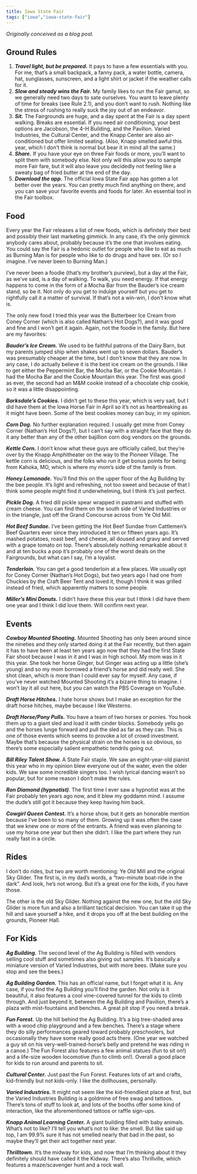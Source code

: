 ```yaml
---
title: Iowa State Fair
tags: ["iowa","iowa-state-fair"]
---
```


*Originally conceived as a blog post.*

## Ground Rules

1. ***Travel light, but be prepared.*** It pays to have a few essentials with you. For me, that’s a small backpack, a fanny pack, a water bottle, camera, hat, sunglasses, sunscreen, and a light shirt or jacket if the weather calls for it.
2. ***Slow and steady wins the Fair.*** My family likes to run the Fair gamut, so we generally need two days to sate ourselves. You want to leave plenty of time for breaks (see Rule 2.1), and you don’t want to rush. Nothing like the stress of rushing to really suck the joy out of an endeavor.
3. ***Sit.*** The Fairgrounds are huge, and a day spent at the Fair is a day spent walking. Breaks are essential. If you need air conditioning, your best options are Jacobson, the 4-H Building, and the Pavilion. Varied Industries, the Cultural Center, and the Knapp Center are also air-conditioned but offer limited seating. (Also, Knapp smelled awful this year, which I don’t think is normal but bear it in mind all the same.)
4. ***Share.*** If you have your eye on three Fair foods or more, you’ll want to split them with somebody else. Not only will this allow you to sample more Fair fare, but it will also leave you decidedly not feeling like a sweaty bag of fried butter at the end of the day.
5. ***Download the app.*** The official Iowa State Fair app has gotten a lot better over the years. You can pretty much find anything on there, and you can save your favorite events and foods for later. An essential tool in the Fair toolbox.
  
## Food

Every year the Fair releases a list of new foods, which is definitely their best and possibly their last marketing gimmick. In any case, it’s the only gimmick anybody cares about, probably because it’s the one that involves eating. You could say the Fair is a hedonic outlet for people who like to eat as much as Burning Man is for people who like to do drugs and have sex. (Or so I imagine. I’ve never been to Burning Man.)

I’ve never been a foodie (that’s my brother’s purview), but a day at the Fair, as we’ve said, is a day of walking. To walk, you need energy. If that energy happens to come in the form of a Mocha Bar from the Bauder’s ice cream stand, so be it. Not only do you get to indulge yourself but you get to rightfully call it a matter of survival. If that’s not a win-win, I don’t know what is.

The only new food I tried this year was the Butterbeer Ice Cream from Coney Corner (which is also called Nathan’s Hot Dogs?), and it was good and fine and I won’t get it again. Again, not the foodie in the family. But here are my favorites:

***Bauder’s Ice Cream.*** We used to be faithful patrons of the Dairy Barn, but my parents jumped ship when shakes went up to seven dollars. Bauder’s was presumably cheaper at the time, but I don’t know that they are now. In any case, I do actually believe it is the best ice cream on the grounds. I like to get either the Peppermint Bar, the Mocha Bar, or the Cookie Mountain. I had the Mocha Bar and the Cookie Mountain this year. The first was good as ever, the second had an M&M cookie instead of a chocolate chip cookie, so it was a little disappointing.

***Barksdale’s Cookies.*** I didn’t get to these this year, which is very sad, but I did have them at the Iowa Horse Fair in April so it’s not as heartbreaking as it might have been. Some of the best cookies money can buy, in my opinion.

***Corn Dog.*** No further explanation required. I usually get mine from Coney Corner (Nathan’s Hot Dogs?), but I can’t say with a straight face that they do it any better than any of the other bajillion corn dog vendors on the grounds.

***Kettle Corn.*** I don’t know what these guys are officially called, but they’re over by the Knapp Amphitheater on the way to the Pioneer Village. The kettle corn is delicious, and the folks who run it get bonus points for being from Kahoka, MO, which is where my mom’s side of the family is from.

***Honey Lemonade.*** You’ll find this on the upper floor of the Ag Building by the bee people. It’s light and refreshing, not too sweet and because of that I think some people might find it underwhelming, but I think it’s just perfect.

***Pickle Dog.*** A fried dill pickle spear wrapped in pastrami and stuffed with cream cheese. You can find them on the south side of Varied Industries or in the triangle, just off the Grand Concourse across from Ye Old Mill.

***Hot Beef Sundae.*** I’ve been getting the Hot Beef Sundae from Cattlemen’s Beef Quarters ever since they introduced it ten or fifteen years ago. It’s mashed potatoes, roast beef, and cheese, all doused and gravy and served with a grape tomato on top. There’s absolutely nothing remarkable about it and at ten bucks a pop it’s probably one of the worst deals on the Fairgrounds, but what can I say, I’m a loyalist.

***Tenderloin.*** You can get a good tenderloin at a few places. We usually opt for Coney Corner (Nathan’s Hot Dogs), but two years ago I had one from Chuckies by the Craft Beer Tent and loved it, though I think it was grilled instead of fried, which apparently matters to some people.

***Miller’s Mini Donuts.*** I didn’t have these this year but I think I did have them one year and I think I did love them. Will confirm next year.

## Events

***Cowboy Mounted Shooting.*** Mounted Shooting has only been around since the nineties and they only started doing it at the Fair recently, but then again it has to have been at least ten years ago now that they had the first State Fair shoot because I was in it and I was in high school. My mom was in it this year. She took her horse Ginger, but Ginger was acting up a little (she’s young) and so my mom borrowed a friend’s horse and did really well. She shot clean, which is more than I could ever say for myself. Any case, if you’ve never watched Mounted Shooting it’s a bizarre thing to imagine. I won’t lay it all out here, but you can watch the PBS Coverage on YouTube.

***Draft Horse Hitches.*** I hate horse shows but I make an exception for the draft horse hitches, maybe because I like Westerns.

***Draft Horse/Pony Pulls.*** You have a team of two horses or ponies. You hook them up to a giant sled and load it with cinder blocks. Somebody yells go and the horses lunge forward and pull the sled as far as they can. This is one of those events which seems to provoke a lot of crowd investment. Maybe that’s because the physical strain on the horses is so obvious, so there’s some especially salient empathetic tendrils going out.

***Bill Riley Talent Show.*** A State Fair staple. We saw an eight-year-old pianist this year who in my opinion blew everyone out of the water, even the older kids. We saw some incredible singers too. I wish lyrical dancing wasn’t so popular, but for some reason I don’t make the rules.

***Ron Diamond (hypnotist)***. The first time I ever saw a hypnotist was at the Fair probably ten years ago now, and it blew my goddamn mind. I assume the dude’s still got it because they keep having him back.

***Cowgirl Queen Contest.*** It’s a horse show, but it gets an honorable mention because I’ve been to so many of them. Growing up it was often the case that we knew one or more of the entrants. A friend was even planning to use my horse one year but then she didn’t. I like the part where they run really fast in a circle.

## Rides

I don’t do rides, but two are worth mentioning: Ye Old Mill and the original Sky Glider. The first is, in my dad’s words, a “two-minute boat-ride in the dark”. And look, he’s not wrong. But it’s a great one for the kids, if you have those.

The other is the old Sky Glider. Nothing against the new one, but the old Sky Glider is more fun and also a brilliant tactical decision. You can take it up the hill and save yourself a hike, and it drops you off at the best building on the grounds, Pioneer Hall.

## For Kids

***Ag Building.*** The second level of the Ag Building is filled with vendors selling cool stuff and sometimes also giving out samples. It’s basically a miniature version of Varied Industries, but with more bees. (Make sure you stop and see the bees.)

***Ag Building Garden.*** This has an official name, but I forget what it is. Any case, if you find the Ag Building you’ll find the garden. Not only is it beautiful, it also features a cool vine-covered tunnel for the kids to climb through. And just beyond it, between the Ag Building and Pavilion, there’s a plaza with mist-fountains and benches. A great pit stop if you need a break.  

***Fun Forest.*** Up the hill behind the Ag Building. It’s a big tree-shaded area with a wood chip playground and a few benches. There’s a stage where they do silly performances geared toward probably preschoolers, but occasionally they have some really good acts there. (One year we watched a guy sit on his very-well-trained-horse’s belly and pretend he was riding in a canoe.) The Fun Forest also features a few animal statues (fun to sit on!) and a life-size wooden locomotive (fun to climb on!). Overall a good place for kids to run around and parents to sit.

***Cultural Center.*** Just past the Fun Forest. Features lots of art and crafts, kid-friendly but not kids-only. I like the dollhouses, personally.

***Varied Industries.*** It might not seem like the kid-friendliest place at first, but the Varied Industries Building is a goldmine of free swag and tattoos. There’s tons of stuff to look at, and lots of the booths offer some kind of interaction, like the aforementioned tattoos or raffle sign-ups.

***Knapp Animal Learning Center.*** A giant building filled with baby animals. What’s not to like? I’ll tell you what’s not to like: the smell. But like said up top, I am 99.9% sure it has not smelled nearly that bad in the past, so maybe they’ll get their act together next year.

***Thrilltown.*** It’s the midway for kids, and now that I’m thinking about it they definitely should have called it the Kidway. There’s also Thrillville, which features a maze/scavenger hunt and a rock wall.
